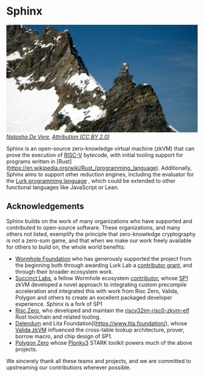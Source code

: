 # Sphinx

![](./assets/sphinx.jpg)
*[Natasha De Vere](https://www.flickr.com/photos/col_and_tasha/6060947569/in/photostream/), [Attribution (CC BY 2.0)](https://creativecommons.org/licenses/by/2.0/)*

Sphinx is an open-source zero-knowledge virtual machine (zkVM) that can prove
the execution of [RISC-V](https://en.wikipedia.org/wiki/RISC-V) bytecode, with
initial tooling support for programs written in
[Rust](https://en.wikipedia.org/wiki/Rust_(programming_language). Additionally,
Sphinx aims to support other reduction engines, including the evaluator for the
[Lurk programming language](https://www.lurk-lang.org) , which could be extended
to other functional languages like JavaScript or Lean.

## Acknowledgements

Sphinx builds on the work of many organizations who have supported and
contributed to open-source software. These organizations, and many others not
listed, exemplify the principle that zero-knowledge cryptography is not a
zero-sum game, and that when we make our work freely available for others to
build on, the whole world benefits:

- [Wormhole Foundation](https://wormhole.foundation/) who has generously
  supported the project from the beginning both through awarding Lurk Lab a [contributor
  grant](https://wormhole.foundation/blog/wormhole-foundation-awards-contributor-grant-to-lurk-lab-to-bring-trustless-transfers-to-wormhole-with-zk-proofs),
  and through their broader ecosystem work.
- [Succinct Labs](https://www.succinct.xyz), a fellow Wormhole ecosystem
  [contributor](https://wormhole.foundation/blog/wormhole-foundation-awards-contributor-grant-to-supranational-for-wormhole-zk-hardware-acceleration),
  whose [SP1](https://github.com/succinctlabs/sp1) zkVM developed a novel
  approach to integrating custom precompile acceleration and integrated this
  with work from Risc Zero, Valida, Polygon and others to create an excellent
  packaged developer experience. Sphinx is a fork of SP1
- [Risc Zero](https://www.risczero.com/), who developed and maintain the
  [riscv32im-risc0-zkvm-elf](https://doc.rust-lang.org/nightly/rustc/platform-support/riscv32im-risc0-zkvm-elf.html)
  Rust toolchain and related tooling.
- [Delendum](https://delendum.xyz/writings/2023-05-10-zkvm-design.html) and Lita Foundation](https://www.lita.foundation/), whose [Valida
  zkVM](https://github.com/valida-xyz/valida) influenced the cross-table lookup
  architecture, prover, borrow macro, and chip design of SP1.
- [Polygon Zero](https://polygon.technology/about) whose
  [Plonky3](https://github.com/Plonky3/Plonky3) STARK toolkit powers much of the
  above projects.

We sincerely thank all these teams and projects, and we are committed to
upstreaming our contributions wherever possible.

